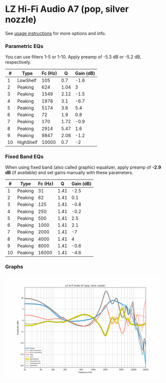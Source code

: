# LZ Hi-Fi Audio A7 (pop, silver nozzle)
See [usage instructions](https://github.com/jaakkopasanen/AutoEq#usage) for more options and info.

### Parametric EQs
You can use filters 1-5 or 1-10. Apply preamp of -5.3 dB or -5.2 dB, respectively.

|   # | Type      |   Fc (Hz) |    Q |   Gain (dB) |
|-----|-----------|-----------|------|-------------|
|   1 | LowShelf  |       105 | 0.7  |        -1.6 |
|   2 | Peaking   |       624 | 1.04 |         3   |
|   3 | Peaking   |      1549 | 2.12 |        -1.5 |
|   4 | Peaking   |      1978 | 3.1  |        -6.7 |
|   5 | Peaking   |      5174 | 3.6  |         5.4 |
|   6 | Peaking   |        72 | 1.9  |         0.8 |
|   7 | Peaking   |       170 | 1.72 |        -0.9 |
|   8 | Peaking   |      2914 | 5.47 |         1.6 |
|   9 | Peaking   |      9847 | 2.08 |        -1.2 |
|  10 | HighShelf |     10000 | 0.7  |        -2   |

### Fixed Band EQs
When using fixed band (also called graphic) equalizer, apply preamp of **-2.9 dB** (if available) and set gains manually with these parameters.

|   # | Type    |   Fc (Hz) |    Q |   Gain (dB) |
|-----|---------|-----------|------|-------------|
|   1 | Peaking |        31 | 1.41 |        -2.5 |
|   2 | Peaking |        62 | 1.41 |         0.1 |
|   3 | Peaking |       125 | 1.41 |        -0.8 |
|   4 | Peaking |       250 | 1.41 |        -0.2 |
|   5 | Peaking |       500 | 1.41 |         2.5 |
|   6 | Peaking |      1000 | 1.41 |         2.1 |
|   7 | Peaking |      2000 | 1.41 |        -7   |
|   8 | Peaking |      4000 | 1.41 |         4   |
|   9 | Peaking |      8000 | 1.41 |        -0.6 |
|  10 | Peaking |     16000 | 1.41 |        -4.6 |

### Graphs
![](./LZ%20Hi-Fi%20Audio%20A7%20(pop,%20silver%20nozzle).png)
